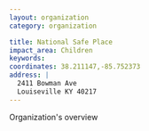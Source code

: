 ```yaml
---
layout: organization
category: organization

title: National Safe Place
impact_area: Children
keywords: 
coordinates: 38.211147,-85.752373
address: |
  2411 Bowman Ave
  Louiseville KY 40217
---
```

Organization's overview
